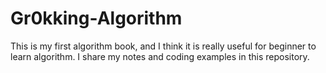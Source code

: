 # Gr0kking-Algorithm
This is my first algorithm book, and I think it is really useful for beginner to learn algorithm. I share my notes and coding examples in this repository.
